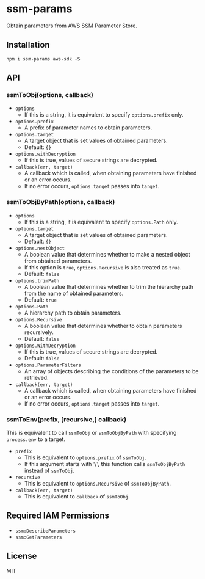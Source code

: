 # ssm-params

Obtain parameters from AWS SSM Parameter Store.

## Installation

```
npm i ssm-params aws-sdk -S
```

## API

### ssmToObj(options, callback)

- `options`
    - If this is a string, it is equivalent to specify `options.prefix` only.
- `options.prefix`
    - A prefix of parameter names to obtain parameters.
- `options.target`
    - A target object that is set values of obtained parameters.
    - Default: `{}`
- `options.withDecryption`
    - If this is true, values of secure strings are decrypted.
- `callback(err, target)`
    - A callback which is called, when obtaining parameters have finished or an error occurs.
    - If no error occurs, `options.target` passes into `target`.

### ssmToObjByPath(options, callback)

- `options`
    - If this is a string, it is equivalent to specify `options.Path` only.
- `options.target`
    - A target object that is set values of obtained parameters.
    - Default: `{}`
- `options.nestObject`
    - A boolean value that determines whether to make a nested object from obtained parameters.
    - If this option is `true`, `options.Recursive` is also treated as `true`.
    - Default: `false`
- `options.trimPath`
    - A boolean value that determines whether to trim the hierarchy path from the name of obtained parameters.
    - Default: `true`
- `options.Path`
    - A hierarchy path to obtain parameters.
- `options.Recursive`
    - A boolean value that determines whether to obtain parameters recursively.
    - Default: `false`
- `options.WithDecryption`
    - If this is true, values of secure strings are decrypted.
    - Default: `false`
- `options.ParameterFilters`
    - An array of objects describing the conditions of the parameters to be retrieved.
- `callback(err, target)`
    - A callback which is called, when obtaining parameters have finished or an error occurs.
    - If no error occurs, `options.target` passes into `target`.

### ssmToEnv(prefix, [recursive,] callback)

This is equivalent to call `ssmToObj` or `ssmToObjByPath` with specifying `process.env` to a target.

- `prefix`
    - This is equivalent to `options.prefix` of `ssmToObj`.
    - If this argument starts with '/', this function calls `ssmToObjByPath` instead of `ssmToObj`.
- `recursive`
    - This is equivalent to `options.Recursive` of `ssmToObjByPath`.
- `callback(err, target)`
    - This is equivalent to `callback` of `ssmToObj`.

## Required IAM Permissions

- `ssm:DescribeParameters`
- `ssm:GetParameters`

## License

MIT
